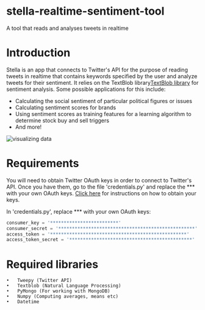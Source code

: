 # stella-realtime-sentiment-tool
A tool that reads and analyses tweets in realtime

# Introduction
Stella is an app that connects to Twitter's API for the purpose of reading tweets in realtime that contains keywords specified by the user and analyze tweets for their sentiment. It relies on the TextBlob library[TextBlob library](https://textblob.readthedocs.io/en/dev/)  for sentiment analysis. 
Some possible applications for this include:
* Calculating the social sentiment of particular political figures or issues
* Calculating sentiment scores for brands
* Using sentiment scores as training features for a learning algorithm to determine stock buy and sell triggers
* And more!

![visualizing data](https://i.ibb.co/S07hrWY/example.jpg)

# Requirements
You will need to obtain Twitter OAuth keys in order to connect to Twitter's API. Once you have them, go to the file 'credentials.py' and replace the *** with your own OAuth keys. [Click here](https://twittercommunity.com/t/how-to-get-my-api-key/7033) for instructions on how to obtain your keys.

In 'credentials.py', replace *** with your own OAuth keys:

```python
consumer_key = '*************************'
consumer_secret = '**************************************************'
access_token = '**************************************************'
access_token_secret = '*********************************************'
```

# Required libraries
	•	Tweepy (Twitter API)
	•	Textblob (Natural Language Processing)
	•	PyMongo (For working with MongoDB)
	•	Numpy (Computing averages, means etc)
	•	Datetime


